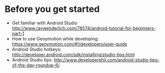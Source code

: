 # Before you get started
* Get familiar with Android Studio http://www.raywenderlich.com/78574/android-tutorial-for-beginners-part-1
* How to use Genymotion while developing: https://www.genymotion.com/#!/developers/user-guide
* Android Studio hotkeys: http://developer.android.com/sdk/installing/studio-tips.html
* Android Studio tips: http://www.developerphil.com/android-studio-tips-of-the-day-roundup-6/
